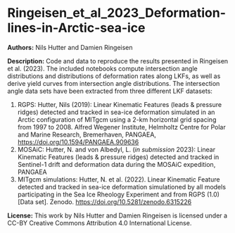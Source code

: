 # Ringeisen_et_al_2023_Deformation-lines-in-Arctic-sea-ice

**Authors:** Nils Hutter and Damien Ringeisen

**Description:** Code and data to reproduce the results presented in Ringeisen et al. (2023). The included notebooks compute intersection angle distributions and distributions of deformation rates along LKFs, as well as derive yield curves from intersection angle distributions. The intersection angle data sets have been extracted from three different LKF datasets:
1. RGPS: Hutter, Nils (2019): Linear Kinematic Features (leads & pressure ridges) detected and tracked in sea-ice deformation simulated in an Arctic configuration of MITgcm using a 2-km horizontal grid spacing from 1997 to 2008. Alfred Wegener Institute, Helmholtz Centre for Polar and Marine Research, Bremerhaven, PANGAEA, https://doi.org/10.1594/PANGAEA.909636
2. MOSAiC: Hutter, N. and von Albedyl, L. (*in submission* 2023): Linear Kinematic Features (leads & pressure ridges) detected and tracked in Sentinel-1 drift and deformation data during the MOSAiC expedition, PANGAEA
3. MITgcm simulations: Hutter, N. et al. (2022). Linear Kinematic Feature detected and tracked in sea-ice deformation simulationed by all models participating in the Sea Ice Rheology Experiment and from RGPS (1.0) [Data set]. Zenodo. https://doi.org/10.5281/zenodo.6315226

**License:** This work by Nils Hutter and Damien Ringeisen is licensed under a CC-BY Creative Commons Attribution 4.0 International License.